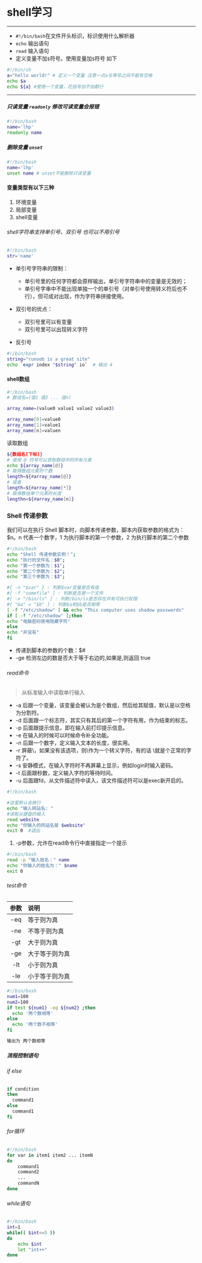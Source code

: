# shell学习

--------

- `#!/bin/bash`在文件开头标识，标识使用什么解析器
- `echo` 输出语句
- `read` 输入语句
- 定义变量不加`$`符号。使用变量加`$`符号 
  如下
```bash
#!/bin/sh
a="hello world!" # 定义一个变量 注意一点a与等号之间不能有空格
echo $a
echo ${a} #使用一个变量，花括号加不加都行
```
------

##### 只读变量 `readonly` 修改可读变量会报错

```bash
#!/bin/bash
name='lhp'
readonly name
```

##### 删除变量 `unset`

```bash
#!/bin/bash
name='lhp'
unset name # unset不能删除只读变量
```

#### 变量类型有以下三种

1. 环境变量  
2. 局部变量
3. shell变量

###### shell字符串支持单引号、双引号 也可以不用引号

```bash
#!/bin/bash
str='name'
```
* 单引号字符串的限制：
    - 单引号里的任何字符都会原样输出，单引号字符串中的变量是无效的；
    - 单引号字串中不能出现单独一个的单引号（对单引号使用转义符后也不行），但可成对出现，作为字符串拼接使用。

* 双引号的优点：
    - 双引号里可以有变量
    - 双引号里可以出现转义字符

* 反引号
```bash
#!/bin/bash
string="runoob is a great site"
echo `expr index "$string" io`  # 输出 4
```

#### shell数组
```bash
#!/bin/bash
# 数组名=(值1 值2 ... 值n)

array_name=(value0 value1 value2 value3)

array_name[0]=value0
array_name[1]=value1
array_name[n]=valuen
```


读取数组

```bash
${数组名[下标]}
# 使用 @ 符号可以获取数组中的所有元素
echo ${array_name[@]}
# 取得数组元素的个数
length=${#array_name[@]}
# 或者
length=${#array_name[*]}
# 取得数组单个元素的长度
lengthn=${#array_name[n]}
```
### Shell 传递参数

我们可以在执行 Shell 脚本时，向脚本传递参数，脚本内获取参数的格式为：$n。n 代表一个数字，1 为执行脚本的第一个参数，2 为执行脚本的第二个参数

```bash
#!/bin/bash
echo "Shell 传递参数实例！";
echo "执行的文件名：$0";
echo "第一个参数为：$1";
echo "第二个参数为：$2";
echo "第三个参数为：$3";
```


```bash
#{ -n "$var" } : 判断$var变量是否有值
#[ -f "somefile" ] : 判断是否是一个文件
#[ -x "/bin/ls" ] : 判断/bin/ls是否存在并有可执行权限
#[ "&a" = "$b" ] : 判断$a和$b是否相等
[ -f "/etc/shadow" ] && echo "This computer uses shadow passwords"
if [ -f "/etc/shadow" ];then
echo "电脑密码使用隐藏字符"
else
echo "并没有"
fi
```

- 传递到脚本的参数的个数：$#
- -ge 检测左边的数是否大于等于右边的,如果是,则返回 true


###### read命令

> 从标准输入中读取单行输入

- -a 后跟一个变量，该变量会被认为是个数组，然后给其赋值，默认是以空格为分割符。
- -d 后面跟一个标志符，其实只有其后的第一个字符有用，作为结束的标志。
- -p 后面跟提示信息，即在输入前打印提示信息。
- -e 在输入的时候可以时候命令补全功能。
- -n 后跟一个数字，定义输入文本的长度，很实用。
- -r 屏蔽\，如果没有该选项，则\作为一个转义字符，有的话 \就是个正常的字符了。
- -s 安静模式，在输入字符时不再屏幕上显示，例如login时输入密码。
- -t 后面跟秒数，定义输入字符的等待时间。
- -u 后面跟fd，从文件描述符中读入，该文件描述符可以是exec新开启的。

```bash
#!/bin/bash

#这里默认会换行  
echo "输入网站名: "  
#读取从键盘的输入  
read website  
echo "你输入的网站名是 $website"  
exit 0  #退出
```
1. -p参数，允许在read命令行中直接指定一个提示
```bash
#!/bin/bash
read -p "输入姓名：" name
echo "你输入的姓名为：" $name
exit 0
```

###### test命令

| 参数  | 说明 |
| :-----: | :--------- |
| -eq  | 等于则为真 |
| -ne  | 不等于则为真 |
| -gt  | 大于则为真 |
| -ge  | 大于等于则为真 |
| -lt  | 小于则为真 |
| -le  | 小于等于则为真 |

```bash
#!/bin/bash
num1=100
num2=100
if test ${num1} -eq ${num2} ;then
  echo '两个数相等'
else
  echo '两个数不相等'
fi

输出为 两个数相等
```

##### 流程控制语句 

###### if else

```bash
if condition
then
  command1
else
  command1
fi
```


###### for循环
```bash
#!/bin/bash
for var in item1 item2 ... itemN
do
    command1
    command2
    ...
    commandN
done
```

###### while语句

```bash
#!/bin/bash
int=1
while(( $int<=5 ))
do
    echo $int
    let "int++"
done
```